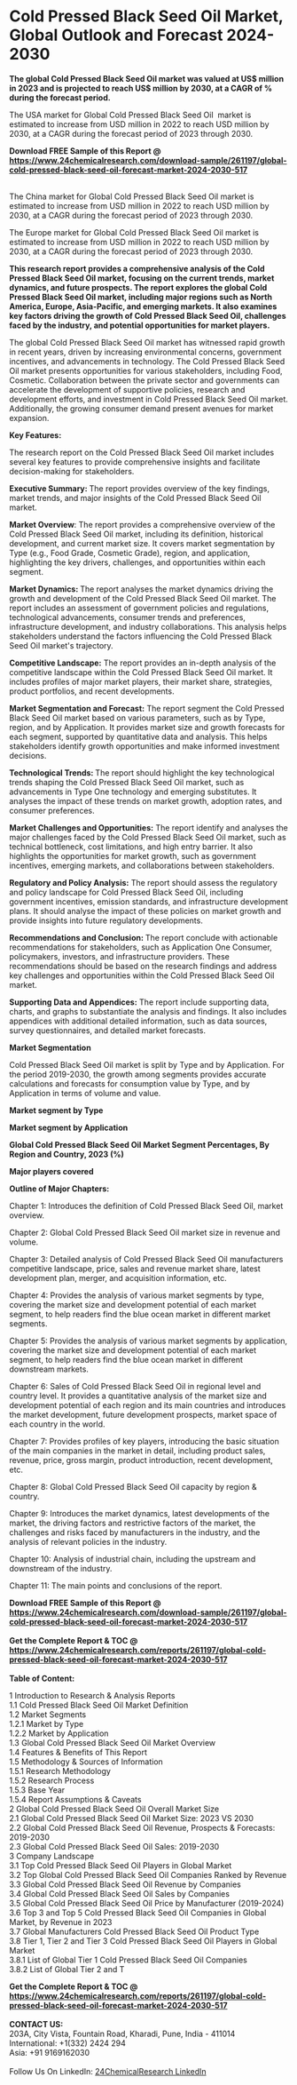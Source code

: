 <h1>Cold Pressed Black Seed Oil Market, Global Outlook and Forecast 2024-2030</h1><p><strong>The global Cold Pressed Black Seed Oil market was valued at US$ million in 2023 and is projected to reach US$ million by 2030, at a CAGR of % during the forecast period.</strong></p><p>
</p><p>The USA market for Global Cold Pressed Black Seed Oil  market is estimated to increase from USD million in 2022 to reach USD million by 2030, at a CAGR during the forecast period of 2023 through 2030.</p><div><b>Download FREE Sample of this Report @ 
            <a href="https://www.24chemicalresearch.com/download-sample/261197/global-cold-pressed-black-seed-oil-forecast-market-2024-2030-517">
            https://www.24chemicalresearch.com/download-sample/261197/global-cold-pressed-black-seed-oil-forecast-market-2024-2030-517</a></b></div><br><p>
</p><p>The China market for Global Cold Pressed Black Seed Oil market is estimated to increase from USD million in 2022 to reach USD million by 2030, at a CAGR during the forecast period of 2023 through 2030.</p><p>
</p><p>The Europe market for Global Cold Pressed Black Seed Oil market is estimated to increase from USD million in 2022 to reach USD million by 2030, at a CAGR during the forecast period of 2023 through 2030.</p><p>
</p><p><strong>This research report provides a comprehensive analysis of the Cold Pressed Black Seed Oil market, focusing on the current trends, market dynamics, and future prospects. The report explores the global Cold Pressed Black Seed Oil market, including major regions such as North America, Europe, Asia-Pacific, and emerging markets. It also examines key factors driving the growth of Cold Pressed Black Seed Oil, challenges faced by the industry, and potential opportunities for market players.</strong></p><p>
The global Cold Pressed Black Seed Oil market has witnessed rapid growth in recent years, driven by increasing environmental concerns, government incentives, and advancements in technology. The Cold Pressed Black Seed Oil market presents opportunities for various stakeholders, including Food, Cosmetic. Collaboration between the private sector and governments can accelerate the development of supportive policies, research and development efforts, and investment in Cold Pressed Black Seed Oil market. Additionally, the growing consumer demand present avenues for market expansion.</p><p>
<strong>Key Features:</strong></p><p>
The research report on the Cold Pressed Black Seed Oil market includes several key features to provide comprehensive insights and facilitate decision-making for stakeholders.</p><p>
<strong>Executive Summary: </strong>The report provides overview of the key findings, market trends, and major insights of the Cold Pressed Black Seed Oil market.</p><p>
<strong>Market Overview</strong>: The report provides a comprehensive overview of the Cold Pressed Black Seed Oil market, including its definition, historical development, and current market size. It covers market segmentation by Type (e.g., Food Grade, Cosmetic Grade), region, and application, highlighting the key drivers, challenges, and opportunities within each segment.</p><p>
<strong>Market Dynamics: </strong>The report analyses the market dynamics driving the growth and development of the Cold Pressed Black Seed Oil market. The report includes an assessment of government policies and regulations, technological advancements, consumer trends and preferences, infrastructure development, and industry collaborations. This analysis helps stakeholders understand the factors influencing the Cold Pressed Black Seed Oil market's trajectory.</p><p>
<strong>Competitive Landscape:</strong> The report provides an in-depth analysis of the competitive landscape within the Cold Pressed Black Seed Oil market. It includes profiles of major market players, their market share, strategies, product portfolios, and recent developments.</p><p>
<strong>Market Segmentation and Forecast:</strong> The report segment the Cold Pressed Black Seed Oil market based on various parameters, such as by Type, region, and by Application. It provides market size and growth forecasts for each segment, supported by quantitative data and analysis. This helps stakeholders identify growth opportunities and make informed investment decisions.</p><p>
<strong>Technological Trends: </strong>The report should highlight the key technological trends shaping the Cold Pressed Black Seed Oil market, such as advancements in Type One technology and emerging substitutes. It analyses the impact of these trends on market growth, adoption rates, and consumer preferences.</p><p>
<strong>Market Challenges and Opportunities:</strong> The report identify and analyses the major challenges faced by the Cold Pressed Black Seed Oil market, such as technical bottleneck, cost limitations, and high entry barrier. It also highlights the opportunities for market growth, such as government incentives, emerging markets, and collaborations between stakeholders.</p><p>
<strong>Regulatory and Policy Analysis:</strong> The report should assess the regulatory and policy landscape for Cold Pressed Black Seed Oil, including government incentives, emission standards, and infrastructure development plans. It should analyse the impact of these policies on market growth and provide insights into future regulatory developments.</p><p>
<strong>Recommendations and Conclusion: </strong>The report conclude with actionable recommendations for stakeholders, such as Application One Consumer, policymakers, investors, and infrastructure providers. These recommendations should be based on the research findings and address key challenges and opportunities within the Cold Pressed Black Seed Oil market.</p><p>
<strong>Supporting Data and Appendices:</strong> The report include supporting data, charts, and graphs to substantiate the analysis and findings. It also includes appendices with additional detailed information, such as data sources, survey questionnaires, and detailed market forecasts.</p><p>
<strong>Market Segmentation</strong></p><p>
Cold Pressed Black Seed Oil market is split by Type and by Application. For the period 2019-2030, the growth among segments provides accurate calculations and forecasts for consumption value by Type, and by Application in terms of volume and value.</p><p>
<strong>Market segment by Type</strong></p><p>
</p><p>
</p><p><strong>Market segment by Application</strong></p><p>
</p><p>
</p><p><strong>Global Cold Pressed Black Seed Oil Market Segment Percentages, By Region and Country, 2023 (%)</strong></p><p>
</p><p>
</p><p><strong>Major players covered</strong></p><p>
</p><p>
</p><p><strong>Outline of Major Chapters:</strong></p><p>
Chapter 1: Introduces the definition of Cold Pressed Black Seed Oil, market overview.</p><p>
Chapter 2: Global Cold Pressed Black Seed Oil market size in revenue and volume.</p><p>
Chapter 3: Detailed analysis of Cold Pressed Black Seed Oil manufacturers competitive landscape, price, sales and revenue market share, latest development plan, merger, and acquisition information, etc.</p><p>
Chapter 4: Provides the analysis of various market segments by type, covering the market size and development potential of each market segment, to help readers find the blue ocean market in different market segments.</p><p>
Chapter 5: Provides the analysis of various market segments by application, covering the market size and development potential of each market segment, to help readers find the blue ocean market in different downstream markets.</p><p>
Chapter 6: Sales of Cold Pressed Black Seed Oil in regional level and country level. It provides a quantitative analysis of the market size and development potential of each region and its main countries and introduces the market development, future development prospects, market space of each country in the world.</p><p>
Chapter 7: Provides profiles of key players, introducing the basic situation of the main companies in the market in detail, including product sales, revenue, price, gross margin, product introduction, recent development, etc.</p><p>
Chapter 8: Global Cold Pressed Black Seed Oil capacity by region &amp; country.</p><p>
Chapter 9: Introduces the market dynamics, latest developments of the market, the driving factors and restrictive factors of the market, the challenges and risks faced by manufacturers in the industry, and the analysis of relevant policies in the industry.</p><p>
Chapter 10: Analysis of industrial chain, including the upstream and downstream of the industry.</p><p>
Chapter 11: The main points and conclusions of the report.</p><div><b>Download FREE Sample of this Report @ 
            <a href="https://www.24chemicalresearch.com/download-sample/261197/global-cold-pressed-black-seed-oil-forecast-market-2024-2030-517">
            https://www.24chemicalresearch.com/download-sample/261197/global-cold-pressed-black-seed-oil-forecast-market-2024-2030-517</a></b></div><br><div><b>Get the Complete Report & TOC @ 
            <a href="https://www.24chemicalresearch.com/reports/261197/global-cold-pressed-black-seed-oil-forecast-market-2024-2030-517">
            https://www.24chemicalresearch.com/reports/261197/global-cold-pressed-black-seed-oil-forecast-market-2024-2030-517</a></b></div><br>
            <b>Table of Content:</b><p>1 Introduction to Research & Analysis Reports<br />
    1.1 Cold Pressed Black Seed Oil Market Definition<br />
    1.2 Market Segments<br />
        1.2.1 Market by Type<br />
        1.2.2 Market by Application<br />
    1.3 Global Cold Pressed Black Seed Oil Market Overview<br />
    1.4 Features & Benefits of This Report<br />
    1.5 Methodology & Sources of Information<br />
        1.5.1 Research Methodology<br />
        1.5.2 Research Process<br />
        1.5.3 Base Year<br />
        1.5.4 Report Assumptions & Caveats<br />
2 Global Cold Pressed Black Seed Oil Overall Market Size<br />
    2.1 Global Cold Pressed Black Seed Oil Market Size: 2023 VS 2030<br />
    2.2 Global Cold Pressed Black Seed Oil Revenue, Prospects & Forecasts: 2019-2030<br />
    2.3 Global Cold Pressed Black Seed Oil Sales: 2019-2030<br />
3 Company Landscape<br />
    3.1 Top Cold Pressed Black Seed Oil Players in Global Market<br />
    3.2 Top Global Cold Pressed Black Seed Oil Companies Ranked by Revenue<br />
    3.3 Global Cold Pressed Black Seed Oil Revenue by Companies<br />
    3.4 Global Cold Pressed Black Seed Oil Sales by Companies<br />
    3.5 Global Cold Pressed Black Seed Oil Price by Manufacturer (2019-2024)<br />
    3.6 Top 3 and Top 5 Cold Pressed Black Seed Oil Companies in Global Market, by Revenue in 2023<br />
    3.7 Global Manufacturers Cold Pressed Black Seed Oil Product Type<br />
    3.8 Tier 1, Tier 2 and Tier 3 Cold Pressed Black Seed Oil Players in Global Market<br />
        3.8.1 List of Global Tier 1 Cold Pressed Black Seed Oil Companies<br />
        3.8.2 List of Global Tier 2 and T</p><div><b>Get the Complete Report & TOC @ 
            <a href="https://www.24chemicalresearch.com/reports/261197/global-cold-pressed-black-seed-oil-forecast-market-2024-2030-517">
            https://www.24chemicalresearch.com/reports/261197/global-cold-pressed-black-seed-oil-forecast-market-2024-2030-517</a></b></div><br><b>CONTACT US:</b><br>
            203A, City Vista, Fountain Road, Kharadi, Pune, India - 411014<br>
            International: +1(332) 2424 294<br>
            Asia: +91 9169162030 <br><br>
            Follow Us On LinkedIn: <a href="https://www.linkedin.com/company/24chemicalresearch/">24ChemicalResearch LinkedIn</a>